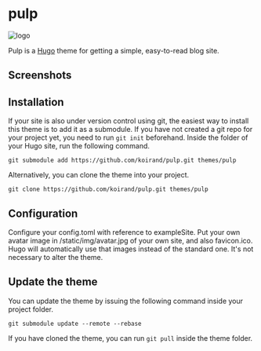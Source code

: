 # pulp
![logo](https://user-images.githubusercontent.com/17229643/55247565-50245180-528b-11e9-9947-aa3c54ea05bb.png)  

Pulp is a [Hugo](https://gohugo.io/) theme for getting a simple, easy-to-read blog site.

## Screenshots

## Installation

If your site is also under version control using git, the easiest way to install this theme is to add it as a submodule. If you have not created a git repo for your project yet, you need to run `git init` beforehand. Inside the folder of your Hugo site, run the following command.

```
git submodule add https://github.com/koirand/pulp.git themes/pulp
```

Alternatively, you can clone the theme into your project.

```
git clone https://github.com/koirand/pulp.git themes/pulp
```

## Configuration

Configure your config.toml with reference to exampleSite.
Put your own avatar image in /static/img/avatar.jpg of your own site, and also favicon.ico. Hugo will automatically use that images instead of the standard one. It's not necessary to alter the theme.

## Update the theme
You can update the theme by issuing the following command inside your project folder.

```
git submodule update --remote --rebase
```

If you have cloned the theme, you can run `git pull` inside the theme folder.
